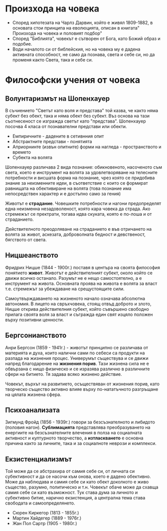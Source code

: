 # Произхода на човека
- Според хипотезата на Чарлз Дарвин, който е живял 1809-1882, в основата стои принципа на еволюцията, описан в книгата" Произхода на човека и половият подбор"
- Според "Библията", човекът е сътворен от Бога, като Божий образ и подобие.
- Води началото си от библейския, но на човека му е дадена активната способност, не само да познава, света и себе си, но да променя както Света, така и себе си.

# Философски учения от човека
## Волунтаризмът на Шопенхауер
В съчиението "Светът като воля и представа" той казва, че както няма субект без
обект, така и няма обект без субект. Въз основа на тази съотнесеност се изгражда
светът като "представа". Шопенхауер посочва 4 класа от познавателни представи или
обекти.

- Емпиричните - дадените в сетивнния опит
- Абстрактните представи - понятията
- Априорнинте (извън опитните) форми на нагледа - пространството и времето
- Субекта на волята

Шопенхауер различава 2 вида познание: обикновеното, насоченото съм света, което е
инструмент на волята за удовлетворяване на телесните потребности и висшата форма на
познание, чрез която се придобива знание за неизменните идеи, в съответствие с които
се формират равнищата на обективиране на волята (това познание има непосредствен
характер и е достъпно само за гения)

Животът е __страдание__. Човешките потребности и нагони предопределят една неизменна
незадоволеност, която кара човека да страда. Ако стремежът се пректрати, тогава идва
скуката, която е по-лоша и от страданието.

Действителното преодоляване на страданието е във отричането на волята за живот,
аскезата, доброволната бедност и девственост, бягството от света.

## Ницшеанството
Фридрих Ницше (1844 - 1900г.) поставя в центъра на своята философия понятието
__живот__. Животът е действителният субект, около който се движи всичко останало.
Разумът не е нещо самостоятелно, а е инструмент на живота. Основната проява на
живота е волята за власт т.е. стремежът за убеждаване на срещустоящите сили.

Самоутвърждаването на жизненото начало означава абсолютна автономия. В лицето на
свръхчовека, стоящ отвъд доброто и злото, Ницше открива действителния субект, който
съвършено свободно прилага своята воля за власт и съгражда един свят изцяло положен
върху позитивни ценности.

## Бергсонианството
Анри Бергсон (1859 - 1941г.) - животът принципно се различава от материята и духа,
които налични сами по себеси са продукти на разпада на жизнения процес. Универумът
съществува и се движи напред благодарение на __жизнения порив__. Тази жизнена сила не
е обвързана с нищо физическо и се изразява различно в различните сфери на битието.
Тя задава всяко жизнено действие.

Човекът, върхът на развитието, осъществяван от жизнения порив, като творческо
същество активно влияе върху по-нататъчното разгръщане на цялата жизнена сфера.

## Психоанализата
Зигмунд Фройд (1856 - 1939г.) говори за безсъзнателното и либидото (половия нагон).
__Сублимацията__ представлява преобразуването на енергиите на безсъзнателните
влечения в полза на социалната активност и културното творчество, а __изтласкването__
е основна причина както за личните, така и за социалноте неврози и комплекси.

## Екзистенциализмът
Той може да се абстрахира от самия себе си, от личната си субективност и да се насочи към онова, което е дадено обективно. Може да наблюдава и самия себе си като обект доколкото е живо същество, разумно, политическо и т.н. Човекът обаче може да схавща самия себе си като възможност. Тук става дума за личното и субективно битие, нарично екзистенция, а централна тема става свободата и самоопределянето.

- Сюрен Киркегор (1813 - 1855г.)
- Мартин Хайдегер (1889 - 1976г.)
- Жан Пол Сартр (1905 - 1980г.)